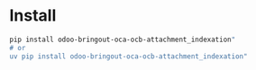 # Install

```bash
pip install odoo-bringout-oca-ocb-attachment_indexation"
# or
uv pip install odoo-bringout-oca-ocb-attachment_indexation"
```
